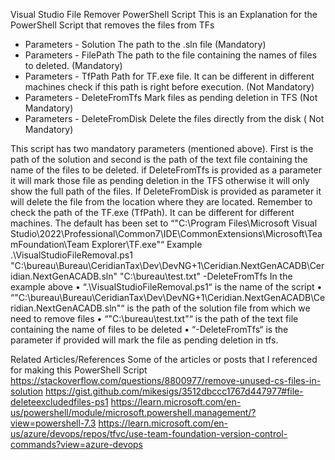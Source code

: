 Visual Studio File Remover PowerShell Script
This is an Explanation for the PowerShell Script that removes the files from TFs
- Parameters - Solution The path to the .sln file (Mandatory)
- Parameters - FilePath The path to the file containing the names of files to deleted. (Mandatory)
- Parameters - TfPath Path for TF.exe file. It can be different in different machines check if this path is right before execution. (Not Mandatory)
- Parameters - DeleteFromTfs Mark files as pending deletion in TFS (Not Mandatory)
- Parameters - DeleteFromDisk Delete the files directly from the disk ( Not Mandatory)

This script has two mandatory parameters (mentioned above). First is the path of the solution and second is the path of the text file containing the name of the files to be deleted.
if DeleteFromTfs is provided as a parameter it will mark those file as pending deletion in the TFS otherwise it will only show the full path of the files.
If DeleteFromDisk is provided as parameter it will delete the file from the location where they are located. 
Remember to check the path of the TF.exe (TfPath). It can be different for different machines. The default has been set to “"C:\Program Files\Microsoft Visual Studio\2022\Professional\Common7\IDE\CommonExtensions\Microsoft\TeamFoundation\Team Explorer\TF.exe"“
 Example
.\VisualStudioFileRemoval.ps1 "C:\bureau\Bureau\CeridianTax\Dev\DevNG+1\Ceridian.NextGenACADB\Ceridian.NextGenACADB.sln" "C:\bureau\test.txt" -DeleteFromTfs
In the example above 
•	“.\VisualStudioFileRemoval.ps1“ is the name of the script
•	“"C:\bureau\Bureau\CeridianTax\Dev\DevNG+1\Ceridian.NextGenACADB\Ceridian.NextGenACADB.sln"“ is the path of the solution file from which we need to remove files
•	“"C:\bureau\test.txt"“ is the path of the text file containing the name of files to be deleted
•	“-DeleteFromTfs“ is the parameter if provided will mark the file as pending deletion in tfs.
 
  Related Articles/References
Some of the articles or posts that I referenced for making this PowerShell Script 
https://stackoverflow.com/questions/8800977/remove-unused-cs-files-in-solution 
https://gist.github.com/mikesigs/3512dbccc1767d447977#file-deleteexcludedfiles-ps1 
https://learn.microsoft.com/en-us/powershell/module/microsoft.powershell.management/?view=powershell-7.3 
https://learn.microsoft.com/en-us/azure/devops/repos/tfvc/use-team-foundation-version-control-commands?view=azure-devops 
